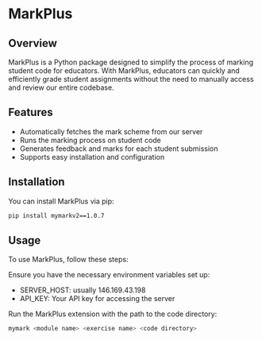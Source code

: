# MarkPlus

## Overview

MarkPlus is a Python package designed to simplify the process of marking 
student code for educators. With MarkPlus, educators can quickly and 
efficiently grade student assignments without the need to manually access 
and review our entire codebase.

## Features

- Automatically fetches the mark scheme from our server
- Runs the marking process on student code
- Generates feedback and marks for each student submission
- Supports easy installation and configuration

## Installation

You can install MarkPlus via pip:

```bash
pip install mymarkv2==1.0.7
```

## Usage
To use MarkPlus, follow these steps:

Ensure you have the necessary environment variables set up:

- SERVER_HOST: usually 146.169.43.198
- API_KEY: Your API key for accessing the server

Run the MarkPlus extension with the path to the code directory:

```bash
mymark <module name> <exercise name> <code directory>
```
